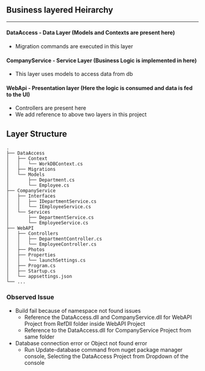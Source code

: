 ## Business layered Heirarchy
---

#### DataAccess - Data Layer (Models and Contexts are present here)
  - Migration commands are executed in this layer
#### CompanyService - Service Layer (Business Logic is implemented in here)
  - This layer uses models to access data from db
#### WebApi - Presentation layer (Here the logic is consumed and data is fed to the UI)
  - Controllers are present here
  - We add reference to above two layers in this project 

## Layer Structure

>


    .
    ├── DataAccess
    │   ├── Context
    │   │   └── WorkDBContext.cs                   
    │   ├── Migrations
    │   └── Models
    │       ├── Department.cs
    │       └── Employee.cs
    ├── CompanyService
    │   ├── Interfaces
    │   │   ├── IDepartmentService.cs
    │   │   └── IEmployeeService.cs
    │   └── Services 
    │       ├── DepartmentService.cs
    │       └── EmployeeService.cs
    ├── WebAPI                  
    │   ├── Controllers
    │   │   ├── DepartmentController.cs
    │   │   └── EmployeeController.cs
    │   ├── Photos 
    │   ├── Properties 
    │   │   └── launchSettings.cs
    │   ├── Program.cs
    │   ├── Startup.cs      
    │   └── appsettings.json               
    └── ...

### Observed Issue
  - Build fail because of namespace not found issues
    - Reference the DataAccess.dll and CompanyService.dll for WebAPI Project from RefDll folder inside WebAPI Project   
    - Reference to the DataAccess.dll for CompanyService Project from same folder
  - Database connection error or Object not found error
    - Run Update-database command from nuget package manager console, Selecting the DataAccess Project from Dropdown of the console    
